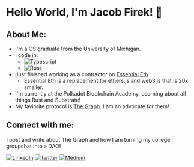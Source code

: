 # Hello World, I'm Jacob Firek! 👋

## About Me:

- I'm a CS graduate from the University of Michigan.
- I code in: 
  - ![Typescript](https://img.shields.io/badge/-TypeScript-007ACC?style=flat-square&logo=typescript&logoColor=white)
  - ![Rust](https://img.shields.io/badge/-Rust-black?style=flat-square&logo=rust)
- Just finished working as a contractor on [Essential Eth](https://github.com/dawsbot/essential-eth) 
  - Essential Eth is a replacement for ethers.js and web3.js that is 20x smaller.
- I'm currently at the Polkadot Blockchain Academy. Learning about all things Rust and Substrate!
- My faviorite protocol is [The Graph](https://thegraph.com/). I am an advocate for them!


## Connect with me:

I post and write about The Graph and how I am turning my college groupchat into a DAO!

<a href="https://www.linkedin.com/in/jacob-firek-4423741b8/"><img alt="LinkedIn" src="https://img.shields.io/badge/LinkedIn-Jacob%20Firek-blue?style=flat-square&logo=linkedin"></a>
<a href="https://twitter.com/jacob_firek"><img alt="Twitter" src="https://img.shields.io/badge/Twitter-jacob_firek-blue?style=flat-square&logo=twitter"></a>
<a href="https://medium.com/@firekjt"><img alt="Medium" src="https://img.shields.io/badge/Medium-%40firekjt-lightgrey?style=flat-square&logo=medium"></a>

